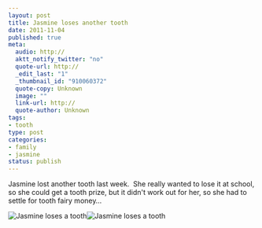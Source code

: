 ```yaml
--- 
layout: post
title: Jasmine loses another tooth
date: 2011-11-04
published: true
meta: 
  audio: http://
  aktt_notify_twitter: "no"
  quote-url: http://
  _edit_last: "1"
  _thumbnail_id: "910060372"
  quote-copy: Unknown
  image: ""
  link-url: http://
  quote-author: Unknown
tags: 
- tooth
type: post
categories: 
- family
- jasmine
status: publish
---
```



Jasmine lost another tooth last week.  She really wanted to lose it at school, so she could get a tooth prize, but it didn't work out for her, so she had to settle for tooth fairy money…





![Jasmine loses a tooth](http://eick.us/files/2011/11/mount-vernon-11.jpg)![Jasmine loses a tooth](http://eick.us/files/2011/11/mount-vernon-10.jpg)

